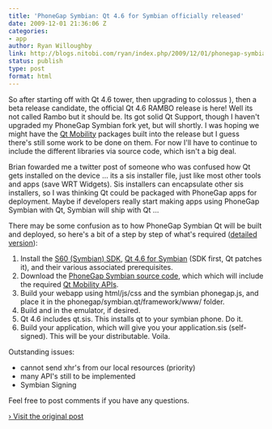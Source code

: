```yaml
---
title: 'PhoneGap Symbian: Qt 4.6 for Symbian officially released'
date: 2009-12-01 21:36:06 Z
categories:
- app
author: Ryan Willoughby
link: http://blogs.nitobi.com/ryan/index.php/2009/12/01/phonegap-symbian-qt-4-6-for-symbian-officially-released/
status: publish
type: post
format: html
---
```


So after starting off with Qt 4.6 tower, then upgrading to colossus ), then a beta release candidate, the official Qt 4.6 RAMBO release is here! Well its not called Rambo but it should be. Its got solid Qt Support, though I haven't upgraded my PhoneGap Symbian fork yet, but will shortly. I was hoping we might have the [Qt Mobility](http://blog.qt.nokia.com/2009/12/01/technology-preview-new-qt-apis-from-mobility-project/) packages built into the release but I guess there's still some work to be done on them. For now I'll have to continue to include the different libraries via source code, which isn't a big deal.

Brian fowarded me a twitter post of someone who was confused how Qt gets installed on the device … its a sis installer file, just like most other tools and apps (save WRT Widgets). Sis installers can encapsulate other sis installers, so I was thinking Qt could be packaged with PhoneGap apps for deployment. Maybe if developers really start making apps using PhoneGap Symbian with Qt, Symbian will ship with Qt …

There may be some confusion as to how PhoneGap Symbian Qt will be built and deployed, so here's a bit of a step by step of what's required ([detailed version](http://phonegap.pbworks.com/PhoneGap-Symbian-%28Qt%29)):

1. Install the [S60 (Symbian) SDK](http://www.forum.nokia.com/info/sw.nokia.com/id/ec866fab-4b76-49f6-b5a5-af0631419e9c/S60_All_in_One_SDKs.html), [Qt 4.6 for Symbian](http://qt.nokia.com/products/platform/symbian) (SDK first, Qt patches it), and their various associated prerequisites.
1. Download the [PhoneGap Symbian source code](http://github.com/wildabeast/phonegap/tree/symbian.qt), which which will include the required [Qt Mobility APIs](http://blog.qt.nokia.com/2009/12/01/technology-preview-new-qt-apis-from-mobility-project/).
1. Build your webapp using html/js/css and the symbian phonegap.js, and place it in the phonegap/symbian.qt/framework/www/ folder.
1. Build and in the emulator, if desired.
1. Qt 4.6 includes qt.sis. This installs qt to your symbian phone. Do it.
1. Build your application, which will give you your application.sis (self-signed). This will be your distributable. Voila.

Outstanding issues:

* cannot send xhr's from our local resources (priority)
* many API's still to be implemented
* Symbian Signing

Feel free to post comments if you have any questions.

[› Visit the original post](http://blogs.nitobi.com/ryan/index.php/2009/12/01/phonegap-symbian-qt-4-6-for-symbian-officially-released/)

